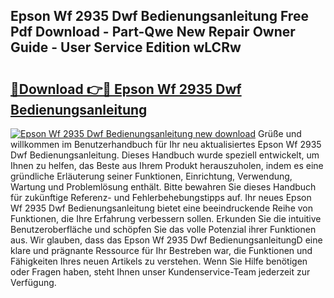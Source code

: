 ## Epson Wf 2935 Dwf Bedienungsanleitung Free Pdf Download - Part-Qwe New Repair Owner Guide - User Service Edition wLCRw

# <h2><a href="http://df002n.blite.top/?on=Epson+Wf+2935+Dwf+Bedienungsanleitung">🔗Download 👉🔴 Epson Wf 2935 Dwf Bedienungsanleitung</a></h2>

[![Epson Wf 2935 Dwf Bedienungsanleitung new download](https://i.imgur.com/lujVjoI.png)](http://df002n.blite.top/?on=Epson+Wf+2935+Dwf+Bedienungsanleitung)
Grüße und willkommen im Benutzerhandbuch für Ihr neu aktualisiertes Epson Wf 2935 Dwf Bedienungsanleitung. Dieses Handbuch wurde speziell entwickelt, um Ihnen zu helfen, das Beste aus Ihrem Produkt herauszuholen, indem es eine gründliche Erläuterung seiner Funktionen, Einrichtung, Verwendung, Wartung und Problemlösung enthält. Bitte bewahren Sie dieses Handbuch für zukünftige Referenz- und Fehlerbehebungstipps auf. Ihr neues Epson Wf 2935 Dwf Bedienungsanleitung bietet eine beeindruckende Reihe von Funktionen, die Ihre Erfahrung verbessern sollen. Erkunden Sie die intuitive Benutzeroberfläche und schöpfen Sie das volle Potenzial ihrer Funktionen aus. Wir glauben, dass das Epson Wf 2935 Dwf BedienungsanleitungD eine klare und prägnante Ressource für Ihr Bestreben war, die Funktionen und Fähigkeiten Ihres neuen Artikels zu verstehen. Wenn Sie Hilfe benötigen oder Fragen haben, steht Ihnen unser Kundenservice-Team jederzeit zur Verfügung.
